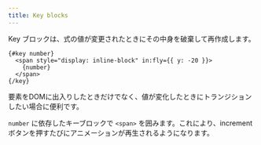 ```yaml
---
title: Key blocks
---
```


Key ブロックは、式の値が変更されたときにその中身を破棄して再作成します。

```svelte
{#key number}
  <span style="display: inline-block" in:fly={{ y: -20 }}>
    {number}
  </span>
{/key}
```

要素をDOMに出入りしたときだけでなく、値が変化したときにトランジションしたい場合に便利です。

`number` に依存したキーブロックで `<span>` を囲みます。これにより、increment ボタンを押すたびにアニメーションが再生されるようになります。
